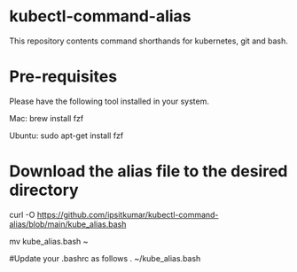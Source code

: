 # kubectl-command-alias
This repository contents command shorthands for kubernetes, git and bash.

# Pre-requisites
Please have the following tool installed in your system. 

Mac:
brew install fzf

Ubuntu: 
sudo apt-get install fzf


# Download the alias file to the desired directory
curl -O https://github.com/ipsitkumar/kubectl-command-alias/blob/main/kube_alias.bash

mv kube_alias.bash ~

#Update your .bashrc as follows
. ~/kube_alias.bash

